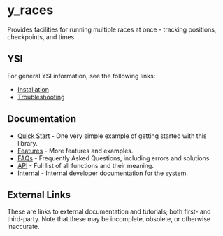 # y_races

Provides facilities for running multiple races at once - tracking positions, checkpoints, and times.

## YSI

For general YSI information, see the following links:

* [Installation](../installation.md)
* [Troubleshooting](../troubleshooting.md)

## Documentation

* [Quick Start](y_races/quick-start.md) - One very simple example of getting started with this library.
* [Features](y_races/features.md) - More features and examples.
* [FAQs](y_races/faqs.md) - Frequently Asked Questions, including errors and solutions.
* [API](y_races/api.md) - Full list of all functions and their meaning.
* [Internal](y_races/internal.md) - Internal developer documentation for the system.

## External Links

These are links to external documentation and tutorials; both first- and third-party.  Note that these may be incomplete, obsolete, or otherwise inaccurate.


